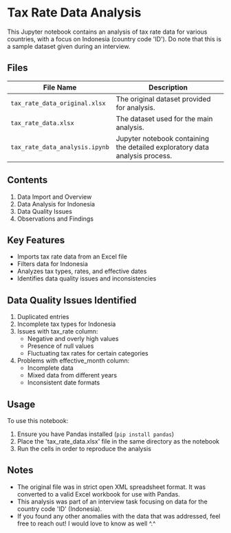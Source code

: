 # Tax Rate Data Analysis

This Jupyter notebook contains an analysis of tax rate data for various countries, with a focus on Indonesia (country code 'ID'). Do note that this is a sample dataset given during an interview.

## Files

| File Name                      | Description                                                                 |
| ------------------------------ | --------------------------------------------------------------------------- |
| `tax_rate_data_original.xlsx`  | The original dataset provided for analysis.                                 |
| `tax_rate_data.xlsx`           | The dataset used for the main analysis.                                     |
| `tax_rate_data_analysis.ipynb` | Jupyter notebook containing the detailed exploratory data analysis process. |

## Contents

1. Data Import and Overview
2. Data Analysis for Indonesia
3. Data Quality Issues
4. Observations and Findings

## Key Features

- Imports tax rate data from an Excel file
- Filters data for Indonesia
- Analyzes tax types, rates, and effective dates
- Identifies data quality issues and inconsistencies

## Data Quality Issues Identified

1. Duplicated entries
2. Incomplete tax types for Indonesia
3. Issues with tax_rate column:
   - Negative and overly high values
   - Presence of null values
   - Fluctuating tax rates for certain categories
4. Problems with effective_month column:
   - Incomplete data
   - Mixed data from different years
   - Inconsistent date formats

## Usage

To use this notebook:

1. Ensure you have Pandas installed (`pip install pandas`)
2. Place the 'tax_rate_data.xlsx' file in the same directory as the notebook
3. Run the cells in order to reproduce the analysis

## Notes

- The original file was in strict open XML spreadsheet format. It was converted to a valid Excel workbook for use with Pandas.
- This analysis was part of an interview task focusing on data for the country code 'ID' (Indonesia).
- If you found any other anomalies with the data that was addressed, feel free to reach out! I would love to know as well ^.^
